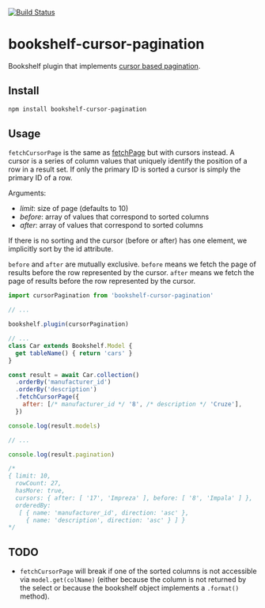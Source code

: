 [![Build Status](https://travis-ci.org/binded/bookshelf-cursor-pagination.svg?branch=master)](https://travis-ci.org/binded/bookshelf-cursor-pagination)

# bookshelf-cursor-pagination

Bookshelf plugin that implements [cursor based pagination](https://www.sitepoint.com/paginating-real-time-data-cursor-based-pagination/).

## Install

```bash
npm install bookshelf-cursor-pagination
```

## Usage

`fetchCursorPage` is the same as
[fetchPage](http://bookshelfjs.org/#Model-instance-fetchPage) but with
cursors instead. A cursor is a series of column values that uniquely
identify the position of a row in a result set. If only the primary ID
is sorted a cursor is simply the primary ID of a row.

Arguments:

- *limit*: size of page (defaults to 10)
- *before*: array of values that correspond to sorted columns
- *after*: array of values that correspond to sorted columns

If there is no sorting and the cursor (before or after) has one element,
we implicitly sort by the id attribute.

`before` and `after` are mutually exclusive. `before` means we fetch the
page of results before the row represented by the cursor. `after` means
we fetch the page of results before the row represented by the cursor.

```javascript
import cursorPagination from 'bookshelf-cursor-pagination'

// ...

bookshelf.plugin(cursorPagination)

// ...
class Car extends Bookshelf.Model {
  get tableName() { return 'cars' }
}

const result = await Car.collection()
  .orderBy('manufacturer_id')
  .orderBy('description')
  .fetchCursorPage({
    after: [/* manufacturer_id */ '8', /* description */ 'Cruze'],
  })

console.log(result.models)

// ...

console.log(result.pagination)

/*
{ limit: 10,
  rowCount: 27,
  hasMore: true,
  cursors: { after: [ '17', 'Impreza' ], before: [ '8', 'Impala' ] },
  orderedBy:
   [ { name: 'manufacturer_id', direction: 'asc' },
     { name: 'description', direction: 'asc' } ] }
*/
```

## TODO

- `fetchCursorPage` will break if one of the sorted columns is not
    accessible via `model.get(colName)` (either because the column is
    not returned by the select or because the bookshelf object
    implements a `.format()` method).
